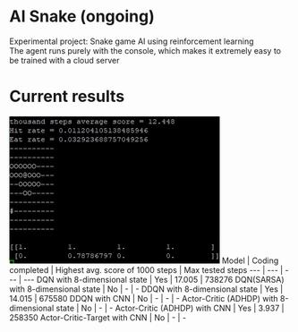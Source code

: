 # AI Snake (ongoing)
Experimental project: Snake game AI using reinforcement learning\
The agent runs purely with the console, which makes it extremely easy to be trained with a cloud server

# Current results
![](https://github.com/zysoong/ai-greedy-snake/blob/master/images/example_ddqn_reduced.gif?raw=true)
Model | Coding completed | Highest avg. score of 1000 steps | Max tested steps
--- | --- | --- | --- 
DQN with 8-dimensional state | Yes | 17.005 | 738276
DQN(SARSA) with 8-dimensional state | No | - | -
DDQN with 8-dimensional state | Yes | 14.015 | 675580
DDQN with CNN | No | - | - | - 
Actor-Critic (ADHDP) with 8-dimensional state | No | - | - 
Actor-Critic (ADHDP) with CNN | Yes | 3.937 | 258350
Actor-Critic-Target with CNN | No | - | -
